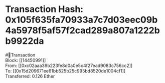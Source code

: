 
Transaction Hash: 0x105f635fa70933a7c7d03eec09b4a5978f5af57f2cad289a807a1222bb9922da
====================================================================================
  
#💸Transaction  
Block: [[14450991]]  
From: [[0xc02aaa39b223fe8d0a0e5c4f27ead9083c756cc2]]  
To: [[0x15d209671ee61bb525b25c995bd8520de1004cf1]]  
Transferred: 0.126 Ether